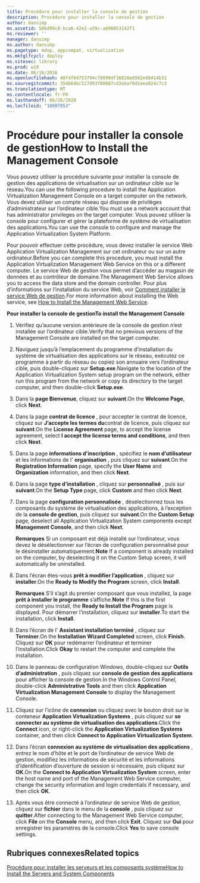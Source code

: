 ```yaml
---
title: Procédure pour installer la console de gestion
description: Procédure pour installer la console de gestion
author: dansimp
ms.assetid: 586d99c8-bca6-42e2-a39c-a696053142f1
ms.reviewer: ''
manager: dansimp
ms.author: dansimp
ms.pagetype: mdop, appcompat, virtualization
ms.mktglfcycl: deploy
ms.sitesec: library
ms.prod: w10
ms.date: 06/16/2016
ms.openlocfilehash: 48f4f69753794cf8099df36828e0502e98414b31
ms.sourcegitcommit: 354664bc527d93f80687cd2eba70d1eea024c7c3
ms.translationtype: MT
ms.contentlocale: fr-FR
ms.lasthandoff: 06/26/2020
ms.locfileid: "10807053"
---
```

# <span data-ttu-id="292c0-103">Procédure pour installer la console de gestion</span><span class="sxs-lookup"><span data-stu-id="292c0-103">How to Install the Management Console</span></span>


<span data-ttu-id="292c0-104">Vous pouvez utiliser la procédure suivante pour installer la console de gestion des applications de virtualisation sur un ordinateur cible sur le réseau.</span><span class="sxs-lookup"><span data-stu-id="292c0-104">You can use the following procedure to install the Application Virtualization Management Console on a target computer on the network.</span></span> <span data-ttu-id="292c0-105">Vous devez utiliser un compte réseau qui dispose de privilèges d’administrateur sur l’ordinateur cible.</span><span class="sxs-lookup"><span data-stu-id="292c0-105">You must use a network account that has administrator privileges on the target computer.</span></span> <span data-ttu-id="292c0-106">Vous pouvez utiliser la console pour configurer et gérer la plateforme de système de virtualisation des applications.</span><span class="sxs-lookup"><span data-stu-id="292c0-106">You can use the console to configure and manage the Application Virtualization System Platform.</span></span>

<span data-ttu-id="292c0-107">Pour pouvoir effectuer cette procédure, vous devez installer le service Web Application Virtualization Management sur cet ordinateur ou sur un autre ordinateur.</span><span class="sxs-lookup"><span data-stu-id="292c0-107">Before you can complete this procedure, you must install the Application Virtualization Management Web Service on this or a different computer.</span></span> <span data-ttu-id="292c0-108">Le service Web de gestion vous permet d’accéder au magasin de données et au contrôleur de domaine.</span><span class="sxs-lookup"><span data-stu-id="292c0-108">The Management Web Service allows you to access the data store and the domain controller.</span></span> <span data-ttu-id="292c0-109">Pour plus d’informations sur l’installation du service Web, voir [Comment installer le service Web de gestion](how-to-install-the-management-web-service.md).</span><span class="sxs-lookup"><span data-stu-id="292c0-109">For more information about installing the Web service, see [How to Install the Management Web Service](how-to-install-the-management-web-service.md).</span></span>

**<span data-ttu-id="292c0-110">Pour installer la console de gestion</span><span class="sxs-lookup"><span data-stu-id="292c0-110">To install the Management Console</span></span>**

1.  <span data-ttu-id="292c0-111">Vérifiez qu’aucune version antérieure de la console de gestion n’est installée sur l’ordinateur cible.</span><span class="sxs-lookup"><span data-stu-id="292c0-111">Verify that no previous versions of the Management Console are installed on the target computer.</span></span>

2.  <span data-ttu-id="292c0-112">Naviguez jusqu’à l’emplacement du programme d’installation du système de virtualisation des applications sur le réseau, exécutez ce programme à partir du réseau ou copiez son annuaire vers l’ordinateur cible, puis double-cliquez sur **Setup.exe**.</span><span class="sxs-lookup"><span data-stu-id="292c0-112">Navigate to the location of the Application Virtualization System setup program on the network, either run this program from the network or copy its directory to the target computer, and then double-click **Setup.exe**.</span></span>

3.  <span data-ttu-id="292c0-113">Dans la **page Bienvenue**, cliquez sur **suivant**.</span><span class="sxs-lookup"><span data-stu-id="292c0-113">On the **Welcome Page**, click **Next**.</span></span>

4.  <span data-ttu-id="292c0-114">Dans la page **contrat de licence** , pour accepter le contrat de licence, cliquez sur **J’accepte les termes du**contrat de licence, puis cliquez sur **suivant**.</span><span class="sxs-lookup"><span data-stu-id="292c0-114">On the **License Agreement** page, to accept the license agreement, select **I accept the license terms and conditions**, and then click **Next**.</span></span>

5.  <span data-ttu-id="292c0-115">Dans la page **informations d’inscription** , spécifiez le **nom d’utilisateur** et les informations de l' **organisation** , puis cliquez sur **suivant**.</span><span class="sxs-lookup"><span data-stu-id="292c0-115">On the **Registration Information** page, specify the **User Name** and **Organization** information, and then click **Next**.</span></span>

6.  <span data-ttu-id="292c0-116">Dans la page **type d’installation** , cliquez sur **personnalisé** , puis sur **suivant**.</span><span class="sxs-lookup"><span data-stu-id="292c0-116">On the **Setup Type** page, click **Custom** and then click **Next**.</span></span>

7.  <span data-ttu-id="292c0-117">Dans la page **configuration personnalisée** , désélectionnez tous les composants du système de virtualisation des applications, à l’exception de la **console de gestion**, puis cliquez sur **suivant**.</span><span class="sxs-lookup"><span data-stu-id="292c0-117">On the **Custom Setup** page, deselect all Application Virtualization System components except **Management Console**, and then click **Next**.</span></span>

    <span data-ttu-id="292c0-118">**Remarques**  Si un composant est déjà installé sur l’ordinateur, vous devez le désélectionner sur l’écran de configuration personnalisé pour le désinstaller automatiquement.</span><span class="sxs-lookup"><span data-stu-id="292c0-118">**Note** If a component is already installed on the computer, by deselecting it on the Custom Setup screen, it will automatically be uninstalled.</span></span>

     

8.  <span data-ttu-id="292c0-119">Dans l’écran êtes-vous **prêt à modifier l’application** , cliquez sur **installer**.</span><span class="sxs-lookup"><span data-stu-id="292c0-119">On the **Ready to Modify the Program** screen, click **Install**.</span></span>

    <span data-ttu-id="292c0-120">**Remarques**  S’il s’agit du premier composant que vous installez, la page **prêt à installer le programme** s’affiche.</span><span class="sxs-lookup"><span data-stu-id="292c0-120">**Note** If this is the first component you install, the **Ready to Install the Program** page is displayed.</span></span> <span data-ttu-id="292c0-121">Pour démarrer l’installation, cliquez sur **installer**.</span><span class="sxs-lookup"><span data-stu-id="292c0-121">To start the installation, click **Install**.</span></span>

     

9.  <span data-ttu-id="292c0-122">Dans l’écran de l' **Assistant installation terminé** , cliquez sur **Terminer**.</span><span class="sxs-lookup"><span data-stu-id="292c0-122">On the **Installation Wizard Completed** screen, click **Finish**.</span></span> <span data-ttu-id="292c0-123">Cliquez sur **OK** pour redémarrer l’ordinateur et terminer l’installation.</span><span class="sxs-lookup"><span data-stu-id="292c0-123">Click **Okay** to restart the computer and complete the installation.</span></span>

10. <span data-ttu-id="292c0-124">Dans le panneau de configuration Windows, double-cliquez sur **Outils d’administration** , puis cliquez sur **console de gestion des applications** pour afficher la console de gestion.</span><span class="sxs-lookup"><span data-stu-id="292c0-124">In the Windows Control Panel, double-click **Administrative Tools** and then click **Application Virtualization Management Console** to display the Management Console.</span></span>

11. <span data-ttu-id="292c0-125">Cliquez sur l’icône de **connexion** ou cliquez avec le bouton droit sur le conteneur **Application Virtualization Systems** , puis cliquez sur **se connecter au système de virtualisation des applications**.</span><span class="sxs-lookup"><span data-stu-id="292c0-125">Click the **Connect** icon, or right-click the **Application Virtualization Systems** container, and then click **Connect to Application Virtualization System**.</span></span>

12. <span data-ttu-id="292c0-126">Dans l’écran **connexion au système de virtualisation des applications** , entrez le nom d’hôte et le port de l’ordinateur de service Web de gestion, modifiez les informations de sécurité et les informations d’identification d’ouverture de session si nécessaire, puis cliquez sur **OK**.</span><span class="sxs-lookup"><span data-stu-id="292c0-126">On the **Connect to Application Virtualization System** screen, enter the host name and port of the Management Web Service computer, change the security information and login credentials if necessary, and then click **OK**.</span></span>

13. <span data-ttu-id="292c0-127">Après vous être connecté à l’ordinateur de service Web de gestion, cliquez sur **fichier** dans le menu de la **console** , puis cliquez sur **quitter**.</span><span class="sxs-lookup"><span data-stu-id="292c0-127">After connecting to the Management Web Service computer, click **File** on the **Console** menu, and then click **Exit**.</span></span> <span data-ttu-id="292c0-128">Cliquez sur **Oui** pour enregistrer les paramètres de la console.</span><span class="sxs-lookup"><span data-stu-id="292c0-128">Click **Yes** to save console settings.</span></span>

## <span data-ttu-id="292c0-129">Rubriques connexes</span><span class="sxs-lookup"><span data-stu-id="292c0-129">Related topics</span></span>


[<span data-ttu-id="292c0-130">Procédure pour installer les serveurs et les composants système</span><span class="sxs-lookup"><span data-stu-id="292c0-130">How to Install the Servers and System Components</span></span>](how-to-install-the-servers-and-system-components.md)

 

 





